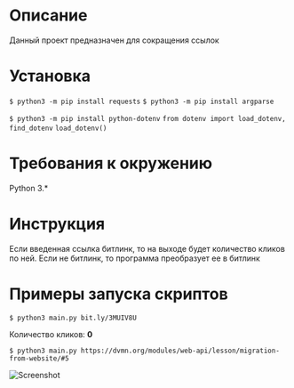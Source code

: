 Описание
=
Данный проект предназначен для сокращения ссылок

Установка
=

```$ python3 -m pip install requests```
```$ python3 -m pip install argparse```


```$ python3 -m pip install python-dotenv```
```from dotenv import load_dotenv, find_dotenv```
```load_dotenv()```

Требования к окружению
=
Python 3.*

Инструкция
=

Если введенная ссылка битлинк, то на выходе будет количество кликов по ней.
Если не битлинк, то программа преобразует ее в битлинк

Примеры запуска скриптов
=

```$ python3 main.py bit.ly/3MUIV8U```

Количество кликов: **0**

```$ python3 main.py https://dvmn.org/modules/web-api/lesson/migration-from-website/#5```

![Screenshot](https://drive.google.com/file/d/10cKe_zAHuwjSpoppwgkjp_ruwTpy7TED/view?usp=sharing)

